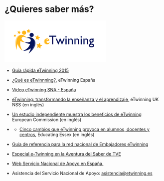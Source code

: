 
# ¿Quieres saber más?

![eTwinning.es](img/etinning.png)

* [Guía rápida eTwinning 2015](http://etw1015.etwinning.es/images/guia_rapida_etwinning_2015.compressed.pdf)

* [¿Qué es eTwinnning?](http://etwinning.es/inicio/que-es-etwinning-2/?lang=es), eTwinning España


* [Vídeo eTwinning SNA - España](https://www.youtube.com/watch?v=fquigz95jag)


* [eTwinning: transformando la enseñanza y el aprendizaje,](https://www.youtube.com/watch?v=m4lJiWnnp3E) eTwinning UK NSS (en inglés)


* [Un estudio independiente muestra los beneficios de eTwinning](The%20European%20Commission%20has%20just%20published%20an%20independent%20study%20on%20the%20impact%20of%20the%20EU's%20eTwinning%20scheme) European Commission (en inglés)

- * [Cinco cambios que eTwinning provoca en alumnos, docentes y centros](http://www.educatingessex.com/global-vision/five-ways-etwinning-can-transform-students-teachers-and-schools/), Educating Essex (en inglés)

* [Guía de referencia para la red nacional de Embajadores eTwinning](http://www.slideshare.net/SNA_etwinning/gua-embajadores-etwinning)


* [Especial e-Twinning en la Aventura del Saber de TVE](http://etwinning.es/especial-etwinning-en-la-aventura-del-saber/?lang=es)


* [Web Servicio Nacional de Apoyo en España.](http://www.etwinning.es)

* Asistencia del Servicio Nacional de Apoyo: [asistencia@etwinning.es](mailto:asistencia@etwinning.es)
